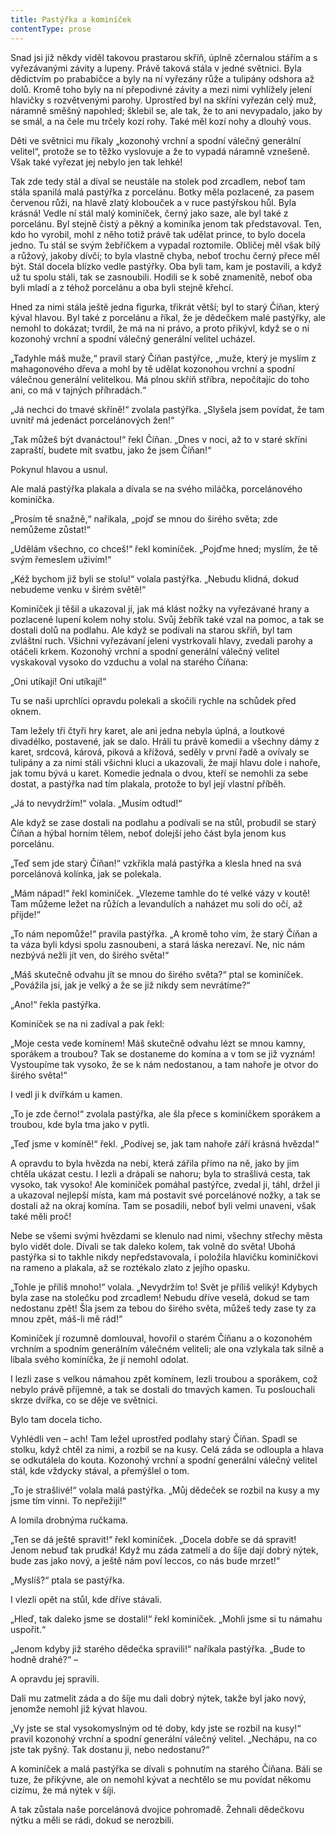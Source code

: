 ```yaml
---
title: Pastýřka a kominíček
contentType: prose
---
```


  

Snad jsi již někdy viděl takovou prastarou skříň, úplně zčernalou stářím a s vyřezávanými závity a lupeny. Právě taková stála v jedné světnici. Byla dědictvím po prababičce a byly na ní vyřezány růže a tulipány odshora až dolů. Kromě toho byly na ní přepodivné závity a mezi nimi vyhlížely jelení hlavičky s rozvětvenými parohy. Uprostřed byl na skříni vyřezán celý muž, náramně směšný napohled; šklebil se, ale tak, že to ani nevypadalo, jako by se smál, a na čele mu trčely kozí rohy. Také měl kozí nohy a dlouhý vous.

Děti ve světnici mu říkaly „kozonohý vrchní a spodní válečný generální velitel“, protože se to těžko vyslovuje a že to vypadá náramně vznešeně. Však také vyřezat jej nebylo jen tak lehké!

Tak zde tedy stál a díval se neustále na stolek pod zrcadlem, neboť tam stála spanilá malá pastýřka z porcelánu. Botky měla pozlacené, za pasem červenou růži, na hlavě zlatý klobouček a v ruce pastýřskou hůl. Byla krásná! Vedle ní stál malý kominíček, černý jako saze, ale byl také z porcelánu. Byl stejně čistý a pěkný a kominíka jenom tak představoval. Ten, kdo ho vyrobil, mohl z něho totiž právě tak udělat prince, to bylo docela jedno. Tu stál se svým žebříčkem a vypadal roztomile. Obličej měl však bílý a růžový, jakoby dívčí; to byla vlastně chyba, neboť trochu černý přece měl být. Stál docela blízko vedle pastýřky. Oba byli tam, kam je postavili, a když už tu spolu stáli, tak se zasnoubili. Hodili se k sobě znamenitě, neboť oba byli mladí a z téhož porcelánu a oba byli stejně křehcí.

Hned za nimi stála ještě jedna figurka, třikrát větší; byl to starý Číňan, který kýval hlavou. Byl také z porcelánu a říkal, že je dědečkem malé pastýřky, ale nemohl to dokázat; tvrdil, že má na ni právo, a proto přikývl, když se o ni kozonohý vrchní a spodní válečný generální velitel ucházel.

„Tadyhle máš muže,“ pravil starý Číňan pastýřce, „muže, který je myslím z mahagonového dřeva a mohl by tě udělat kozonohou vrchní a spodní válečnou generální velitelkou. Má plnou skříň stříbra, nepočítajíc do toho ani, co má v tajných příhradách.“

„Já nechci do tmavé skříně!“ zvolala pastýřka. „Slyšela jsem povídat, že tam uvnitř má jedenáct porcelánových žen!“

„Tak můžeš být dvanáctou!“ řekl Číňan. „Dnes v noci, až to v staré skříni zapraští, budete mít svatbu, jako že jsem Číňan!“

Pokynul hlavou a usnul.

Ale malá pastýřka plakala a dívala se na svého miláčka, porcelánového kominíčka.

„Prosím tě snažně,“ naříkala, „pojď se mnou do širého světa; zde nemůžeme zůstat!“

„Udělám všechno, co chceš!“ řekl kominíček. „Pojďme hned; myslím, že tě svým řemeslem uživím!“

„Kéž bychom již byli se stolu!“ volala pastýřka. „Nebudu klidná, dokud nebudeme venku v širém světě!“

Kominíček ji těšil a ukazoval jí, jak má klást nožky na vyřezávané hrany a pozlacené lupení kolem nohy stolu. Svůj žebřík také vzal na pomoc, a tak se dostali dolů na podlahu. Ale když se podívali na starou skříň, byl tam zvláštní ruch. Všichni vyřezávaní jeleni vystrkovali hlavy, zvedali parohy a otáčeli krkem. Kozonohý vrchní a spodní generální válečný velitel vyskakoval vysoko do vzduchu a volal na starého Číňana:

„Oni utíkají! Oni utíkají!“

Tu se naši uprchlíci opravdu polekali a skočili rychle na schůdek před oknem.

Tam ležely tři čtyři hry karet, ale ani jedna nebyla úplná, a loutkové divadélko, postavené, jak se dalo. Hráli tu právě komedii a všechny dámy z karet, srdcová, kárová, piková a křížová, seděly v první řadě a ovívaly se tulipány a za nimi stáli všichni kluci a ukazovali, že mají hlavu dole i nahoře, jak tomu bývá u karet. Komedie jednala o dvou, kteří se nemohli za sebe dostat, a pastýřka nad tím plakala, protože to byl její vlastní příběh.

„Já to nevydržím!“ volala. „Musím odtud!“

Ale když se zase dostali na podlahu a podívali se na stůl, probudil se starý Číňan a hýbal horním tělem, neboť dolejší jeho část byla jenom kus porcelánu.

„Teď sem jde starý Číňan!“ vzkřikla malá pastýřka a klesla hned na svá porcelánová kolínka, jak se polekala.

„Mám nápad!“ řekl kominíček. „Vlezeme tamhle do té velké vázy v koutě! Tam můžeme ležet na růžích a levandulích a naházet mu soli do očí, až přijde!“

„To nám nepomůže!“ pravila pastýřka. „A kromě toho vím, že starý Číňan a ta váza byli kdysi spolu zasnoubeni, a stará láska nerezaví. Ne, nic nám nezbývá nežli jít ven, do širého světa!“

„Máš skutečně odvahu jít se mnou do širého světa?“ ptal se kominíček. „Povážila jsi, jak je velký a že se již nikdy sem nevrátíme?“

„Ano!“ řekla pastýřka.

Kominíček se na ni zadíval a pak řekl:

„Moje cesta vede komínem! Máš skutečně odvahu lézt se mnou kamny, sporákem a troubou? Tak se dostaneme do komína a v tom se již vyznám! Vystoupíme tak vysoko, že se k nám nedostanou, a tam nahoře je otvor do širého světa!“

I vedl ji k dvířkám u kamen.

„To je zde černo!“ zvolala pastýřka, ale šla přece s kominíčkem sporákem a troubou, kde byla tma jako v pytli.

„Teď jsme v komíně!“ řekl. „Podívej se, jak tam nahoře září krásná hvězda!“

A opravdu to byla hvězda na nebi, která zářila přímo na ně, jako by jim chtěla ukázat cestu. I lezli a drápali se nahoru; byla to strašlivá cesta, tak vysoko, tak vysoko! Ale kominíček pomáhal pastýřce, zvedal ji, táhl, držel ji a ukazoval nejlepší místa, kam má postavit své porcelánové nožky, a tak se dostali až na okraj komína. Tam se posadili, neboť byli velmi unaveni, však také měli proč!

Nebe se všemi svými hvězdami se klenulo nad nimi, všechny střechy města bylo vidět dole. Dívali se tak daleko kolem, tak volně do světa! Ubohá pastýřka si to takhle nikdy nepředstavovala, i položila hlavičku kominíčkovi na rameno a plakala, až se roztékalo zlato z jejího opasku.

„Tohle je příliš mnoho!“ volala. „Nevydržím to! Svět je příliš veliký! Kdybych byla zase na stolečku pod zrcadlem! Nebudu dříve veselá, dokud se tam nedostanu zpět! Šla jsem za tebou do širého světa, můžeš tedy zase ty za mnou zpět, máš-li mě rád!“

Kominíček jí rozumně domlouval, hovořil o starém Číňanu a o kozonohém vrchním a spodním generálním válečném veliteli; ale ona vzlykala tak silně a líbala svého kominíčka, že jí nemohl odolat.

I lezli zase s velkou námahou zpět komínem, lezli troubou a sporákem, což nebylo právě příjemné, a tak se dostali do tmavých kamen. Tu poslouchali skrze dvířka, co se děje ve světnici.

Bylo tam docela ticho.

Vyhlédli ven – ach! Tam ležel uprostřed podlahy starý Číňan. Spadl se stolku, když chtěl za nimi, a rozbil se na kusy. Celá záda se odloupla a hlava se odkutálela do kouta. Kozonohý vrchní a spodní generální válečný velitel stál, kde vždycky stával, a přemýšlel o tom.

„To je strašlivé!“ volala malá pastýřka. „Můj dědeček se rozbil na kusy a my jsme tím vinni. To nepřežiji!“

A lomila drobnýma ručkama.

„Ten se dá ještě spravit!“ řekl kominíček. „Docela dobře se dá spravit! Jenom nebuď tak prudká! Když mu záda zatmelí a do šíje dají dobrý nýtek, bude zas jako nový, a ještě nám poví leccos, co nás bude mrzet!“

„Myslíš?“ ptala se pastýřka.

I vlezli opět na stůl, kde dříve stávali.

„Hleď, tak daleko jsme se dostali!“ řekl kominíček. „Mohli jsme si tu námahu uspořit.“

„Jenom kdyby již starého dědečka spravili!“ naříkala pastýřka. „Bude to hodně drahé?“ –

A opravdu jej spravili.

Dali mu zatmelit záda a do šíje mu dali dobrý nýtek, takže byl jako nový, jenomže nemohl již kývat hlavou.

„Vy jste se stal vysokomyslným od té doby, kdy jste se rozbil na kusy!“ pravil kozonohý vrchní a spodní generální válečný velitel. „Nechápu, na co jste tak pyšný. Tak dostanu ji, nebo nedostanu?“

A kominíček a malá pastýřka se dívali s pohnutím na starého Číňana. Báli se tuze, že přikývne, ale on nemohl kývat a nechtělo se mu povídat někomu cizímu, že má nýtek v šíji.

A tak zůstala naše porcelánová dvojice pohromadě. Žehnali dědečkovu nýtku a měli se rádi, dokud se nerozbili.
